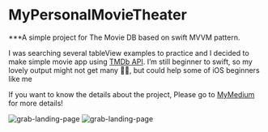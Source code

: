 # MyPersonalMovieTheater


***A simple project for The Movie DB based on swift MVVM pattern.  

I was searching several tableView examples to practice and I decided to make simple movie app using [TMDb API](https://www.themoviedb.org/). I’m still beginner to swift, so my lovely output might not get many 👏🏻, but could help some of iOS beginners like me

If you want to know the details about the project, Please go to [MyMedium](https://medium.com/doyeona/mvvm-simple-tableview-with-movie-app-in-swift-53debe109170) for more details! 

![grab-landing-page](https://github.com/doyeon326/MyPersonalMovieTheater/blob/master/gif/firstPage.gif) ![grab-landing-page](https://github.com/doyeon326/MyPersonalMovieTheater/blob/master/gif/secondPage.gif)
